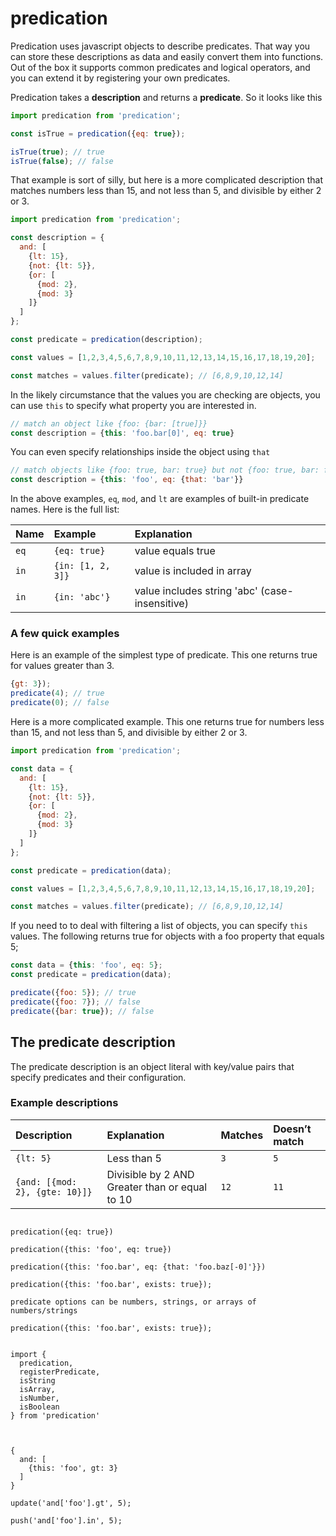 # predication

Predication uses javascript objects to describe predicates. That way you can store these descriptions as data and easily convert them into functions. Out of the box it supports common predicates and logical operators, and you can extend it by registering your own predicates.

Predication takes a **description** and returns a **predicate**. So it looks like this

```javascript
import predication from 'predication';

const isTrue = predication({eq: true});

isTrue(true); // true
isTrue(false); // false
```

That example is sort of silly, but here is a more complicated description that matches numbers less than 15, and not less than 5, and divisible by either 2 or 3.

```javascript
import predication from 'predication';

const description = {
  and: [
    {lt: 15},
    {not: {lt: 5}},
    {or: [
      {mod: 2},
      {mod: 3}
    ]}
  ]
};

const predicate = predication(description);

const values = [1,2,3,4,5,6,7,8,9,10,11,12,13,14,15,16,17,18,19,20];

const matches = values.filter(predicate); // [6,8,9,10,12,14]
```
In the likely circumstance that the values you are checking are objects, you can use `this` to specify what property you are interested in.

```javascript
// match an object like {foo: {bar: [true]}}
const description = {this: 'foo.bar[0]', eq: true}
```

You can even specify relationships inside the object using `that`

```javascript
// match objects like {foo: true, bar: true} but not {foo: true, bar: false}
const description = {this: 'foo', eq: {that: 'bar'}}
```

In the above examples, `eq`, `mod`, and `lt` are examples of built-in predicate names. Here is the full list:

| Name | Example | Explanation |
| :--  | :------ | :---------- |
| `eq` | `{eq: true}` | value equals true |
| `in` | `{in: [1, 2, 3]}` | value is included in array  |
| `in` | `{in: 'abc'}` | value includes string 'abc' (case-insensitive) |

### A few quick examples

Here is an example of the simplest type of predicate. This one returns true for values greater than 3.

```javascript
{gt: 3});
predicate(4); // true
predicate(0); // false
```
Here is a more complicated example. This one returns true for numbers less than 15, and not less than 5, and divisible by either 2 or 3.

```javascript
import predication from 'predication';

const data = {
  and: [
    {lt: 15},
    {not: {lt: 5}},
    {or: [
      {mod: 2},
      {mod: 3}
    ]}
  ]
};

const predicate = predication(data);

const values = [1,2,3,4,5,6,7,8,9,10,11,12,13,14,15,16,17,18,19,20];

const matches = values.filter(predicate); // [6,8,9,10,12,14]
```
If you need to to deal with filtering a list of objects, you can specify `this` values. The following returns true for objects with a foo property that equals 5;

```javascript
const data = {this: 'foo', eq: 5};
const predicate = predication(data);

predicate({foo: 5}); // true
predicate({foo: 7}); // false
predicate({bar: true}); // false
```

## The predicate description

The predicate description is an object literal with key/value pairs that specify predicates and their configuration.

### Example descriptions

| Description | Explanation | Matches | Doesn’t match |
| :---------  | :---------- | :------ | :------------ |
| `{lt: 5}` | Less than 5 | `3` | `5` |
| `{and: [{mod: 2}, {gte: 10}]}` | Divisible by 2 AND Greater than or equal to 10 | `12` | `11` |


```

predication({eq: true})

predication({this: 'foo', eq: true})

predication({this: 'foo.bar', eq: {that: 'foo.baz[-0]'}})

predication({this: 'foo.bar', exists: true});

predicate options can be numbers, strings, or arrays of numbers/strings

predication({this: 'foo.bar', exists: true});


import {
  predication,
  registerPredicate,
  isString
  isArray,
  isNumber,
  isBoolean
} from 'predication'



{
  and: [
    {this: 'foo', gt: 3}
  ]
}

update('and['foo'].gt', 5);

push('and['foo'].in', 5);
```
